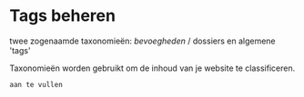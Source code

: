 # Tags beheren

twee zogenaamde taxonomieën: _bevoegheden_ / dossiers en algemene 'tags'

Taxonomieën worden gebruikt om de inhoud van je website te classificeren.

	aan te vullen